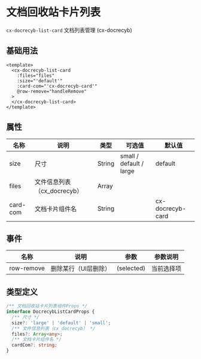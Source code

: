 # 文档回收站卡片列表

`cx-docrecyb-list-card` 文档列表管理 (cx-docrecyb)

## 基础用法

```vue
<template>
  <cx-docrecyb-list-card
    :files="files"
    :size="'default'"
    :card-com="'cx-docrecyb-card'"
    @row-remove="handleRemove"
  >
  </cx-docrecyb-list-card>
</template>
```

## 属性

| 名称 | 说明 | 类型 | 可选值 | 默认值 |
| --- | ---- | ---- | ----- | ----- |
| size | 尺寸 | String | small / default / large | default |
| files | 文件信息列表（cx_docrecyb） | Array | | |
| card-com | 文档卡片组件名 | String | | cx-docrecyb-card |

## 事件

| 名称 | 说明 | 参数 | 参数说明 |
| ---- | --- | ---- | ----- |
| row-remove | 删除某行（UI层删除） | (selected) | 当前选择项 |

## 类型定义

```ts
/** 文档回收站卡片列表组件Props */
interface DocrecybListCardProps {
  /** 尺寸 */
  size?: 'large' | 'default' | 'small';
  /** 文件信息列表（cx_docrecyb） */
  files?: Array<any>;
  /** 文档卡片组件名 */
  cardCom?: string;
} 
```
